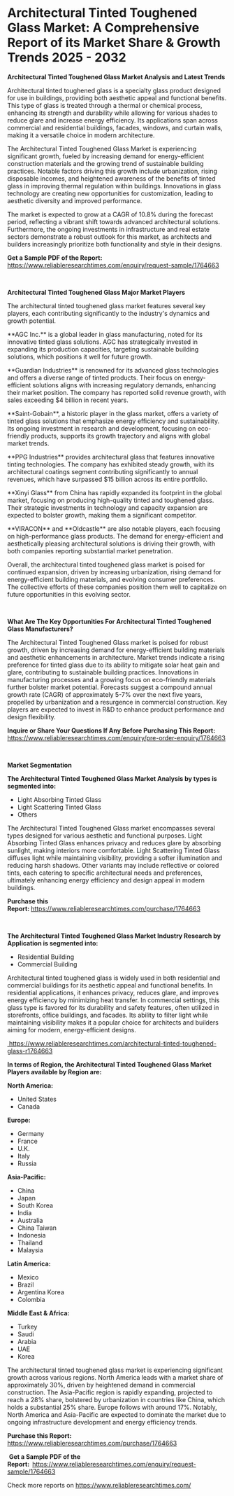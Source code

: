 <p><h1>Architectural Tinted Toughened Glass Market: A Comprehensive Report of its Market Share & Growth Trends 2025 - 2032</h1></p><p><strong>Architectural Tinted Toughened Glass Market Analysis and Latest Trends</strong></p>
<p><p>Architectural tinted toughened glass is a specialty glass product designed for use in buildings, providing both aesthetic appeal and functional benefits. This type of glass is treated through a thermal or chemical process, enhancing its strength and durability while allowing for various shades to reduce glare and increase energy efficiency. Its applications span across commercial and residential buildings, facades, windows, and curtain walls, making it a versatile choice in modern architecture.</p><p>The Architectural Tinted Toughened Glass Market is experiencing significant growth, fueled by increasing demand for energy-efficient construction materials and the growing trend of sustainable building practices. Notable factors driving this growth include urbanization, rising disposable incomes, and heightened awareness of the benefits of tinted glass in improving thermal regulation within buildings. Innovations in glass technology are creating new opportunities for customization, leading to aesthetic diversity and improved performance.</p><p>The market is expected to grow at a CAGR of 10.8% during the forecast period, reflecting a vibrant shift towards advanced architectural solutions. Furthermore, the ongoing investments in infrastructure and real estate sectors demonstrate a robust outlook for this market, as architects and builders increasingly prioritize both functionality and style in their designs.</p></p>
<p><strong>Get a Sample PDF of the Report:&nbsp;</strong> <a href="https://www.reliableresearchtimes.com/enquiry/request-sample/1764663?utm_campaign=2391&utm_medium=2&utm_source=Github&utm_content=ia&utm_term=13022025&utm_id=architectural-tinted-toughened-glass">https://www.reliableresearchtimes.com/enquiry/request-sample/1764663</a></p>
<p>&nbsp;</p>
<p><strong>Architectural Tinted Toughened Glass Major Market Players</strong></p>
<p><p>The architectural tinted toughened glass market features several key players, each contributing significantly to the industry's dynamics and growth potential.</p><p>**AGC Inc.** is a global leader in glass manufacturing, noted for its innovative tinted glass solutions. AGC has strategically invested in expanding its production capacities, targeting sustainable building solutions, which positions it well for future growth.</p><p>**Guardian Industries** is renowned for its advanced glass technologies and offers a diverse range of tinted products. Their focus on energy-efficient solutions aligns with increasing regulatory demands, enhancing their market position. The company has reported solid revenue growth, with sales exceeding $4 billion in recent years.</p><p>**Saint-Gobain**, a historic player in the glass market, offers a variety of tinted glass solutions that emphasize energy efficiency and sustainability. Its ongoing investment in research and development, focusing on eco-friendly products, supports its growth trajectory and aligns with global market trends.</p><p>**PPG Industries** provides architectural glass that features innovative tinting technologies. The company has exhibited steady growth, with its architectural coatings segment contributing significantly to annual revenues, which have surpassed $15 billion across its entire portfolio.</p><p>**Xinyi Glass** from China has rapidly expanded its footprint in the global market, focusing on producing high-quality tinted and toughened glass. Their strategic investments in technology and capacity expansion are expected to bolster growth, making them a significant competitor.</p><p>**VIRACON** and **Oldcastle** are also notable players, each focusing on high-performance glass products. The demand for energy-efficient and aesthetically pleasing architectural solutions is driving their growth, with both companies reporting substantial market penetration.</p><p>Overall, the architectural tinted toughened glass market is poised for continued expansion, driven by increasing urbanization, rising demand for energy-efficient building materials, and evolving consumer preferences. The collective efforts of these companies position them well to capitalize on future opportunities in this evolving sector.</p></p>
<p>&nbsp;</p>
<p><strong>What Are The Key Opportunities For Architectural Tinted Toughened Glass Manufacturers?</strong></p>
<p><p>The Architectural Tinted Toughened Glass market is poised for robust growth, driven by increasing demand for energy-efficient building materials and aesthetic enhancements in architecture. Market trends indicate a rising preference for tinted glass due to its ability to mitigate solar heat gain and glare, contributing to sustainable building practices. Innovations in manufacturing processes and a growing focus on eco-friendly materials further bolster market potential. Forecasts suggest a compound annual growth rate (CAGR) of approximately 5-7% over the next five years, propelled by urbanization and a resurgence in commercial construction. Key players are expected to invest in R&D to enhance product performance and design flexibility.</p></p>
<p><strong>Inquire or Share Your Questions If Any Before Purchasing This Report:</strong> <a href="https://www.reliableresearchtimes.com/enquiry/pre-order-enquiry/1764663?utm_campaign=2391&utm_medium=2&utm_source=Github&utm_content=ia&utm_term=13022025&utm_id=architectural-tinted-toughened-glass">https://www.reliableresearchtimes.com/enquiry/pre-order-enquiry/1764663</a></p>
<p>&nbsp;</p>
<p><strong>Market Segmentation</strong></p>
<p><strong>The Architectural Tinted Toughened Glass Market Analysis by types is segmented into:</strong></p>
<p><ul><li>Light Absorbing Tinted Glass</li><li>Light Scattering Tinted Glass</li><li>Others</li></ul></p>
<p><p>The Architectural Tinted Toughened Glass market encompasses several types designed for various aesthetic and functional purposes. Light Absorbing Tinted Glass enhances privacy and reduces glare by absorbing sunlight, making interiors more comfortable. Light Scattering Tinted Glass diffuses light while maintaining visibility, providing a softer illumination and reducing harsh shadows. Other variants may include reflective or colored tints, each catering to specific architectural needs and preferences, ultimately enhancing energy efficiency and design appeal in modern buildings.</p></p>
<p><strong>Purchase this Report:&nbsp;</strong><a href="https://www.reliableresearchtimes.com/purchase/1764663?utm_campaign=2391&utm_medium=2&utm_source=Github&utm_content=ia&utm_term=13022025&utm_id=architectural-tinted-toughened-glass">https://www.reliableresearchtimes.com/purchase/1764663</a></p>
<p>&nbsp;</p>
<p><strong>The Architectural Tinted Toughened Glass Market Industry Research by Application is segmented into:</strong></p>
<p><ul><li>Residential Building</li><li>Commercial Building</li></ul></p>
<p><p>Architectural tinted toughened glass is widely used in both residential and commercial buildings for its aesthetic appeal and functional benefits. In residential applications, it enhances privacy, reduces glare, and improves energy efficiency by minimizing heat transfer. In commercial settings, this glass type is favored for its durability and safety features, often utilized in storefronts, office buildings, and facades. Its ability to filter light while maintaining visibility makes it a popular choice for architects and builders aiming for modern, energy-efficient designs.</p></p>
<p><a href="https://www.reliableresearchtimes.com/architectural-tinted-toughened-glass-r1764663?utm_campaign=2391&utm_medium=2&utm_source=Github&utm_content=ia&utm_term=13022025&utm_id=architectural-tinted-toughened-glass">&nbsp;https://www.reliableresearchtimes.com/architectural-tinted-toughened-glass-r1764663</a></p>
<p><strong>In terms of Region, the Architectural Tinted Toughened Glass Market Players available by Region are:</strong></p>
<p>
    <p> <strong> North America: </strong>
        <ul>
            <li>United States</li>
            <li>Canada</li>
        </ul>
        </p> 
    <p> <strong> Europe: </strong>
        <ul>
            <li>Germany</li>
            <li>France</li>
            <li>U.K.</li>
            <li>Italy</li>
            <li>Russia</li>
        </ul>
        </p> 
    <p> <strong> Asia-Pacific: </strong>
        <ul>
            <li>China</li>
            <li>Japan</li>
            <li>South Korea</li>
            <li>India</li>
            <li>Australia</li>
            <li>China Taiwan</li>
            <li>Indonesia</li>
            <li>Thailand</li>
            <li>Malaysia</li>
        </ul>
        </p> 
    <p> <strong> Latin America: </strong>
        <ul>
            <li>Mexico</li>
            <li>Brazil</li>
            <li>Argentina Korea</li>
            <li>Colombia</li>
        </ul>
        </p> 
    <p> <strong> Middle East & Africa: </strong>
        <ul>
            <li>Turkey</li>
            <li>Saudi</li>
            <li>Arabia</li>
            <li>UAE</li>
            <li>Korea</li>
        </ul>
    </p>
    </p>
<p><p>The architectural tinted toughened glass market is experiencing significant growth across various regions. North America leads with a market share of approximately 30%, driven by heightened demand in commercial construction. The Asia-Pacific region is rapidly expanding, projected to reach a 28% share, bolstered by urbanization in countries like China, which holds a substantial 25% share. Europe follows with around 17%. Notably, North America and Asia-Pacific are expected to dominate the market due to ongoing infrastructure development and energy efficiency trends.</p></p>
<p><strong>Purchase this Report: </strong><a href="https://www.reliableresearchtimes.com/purchase/1764663?utm_campaign=2391&utm_medium=2&utm_source=Github&utm_content=ia&utm_term=13022025&utm_id=architectural-tinted-toughened-glass">https://www.reliableresearchtimes.com/purchase/1764663</a></p>
<p>&nbsp;<strong>Get a Sample PDF of the Report:&nbsp;&nbsp;</strong><a href="https://www.reliableresearchtimes.com/enquiry/request-sample/1764663?utm_campaign=2391&utm_medium=2&utm_source=Github&utm_content=ia&utm_term=13022025&utm_id=architectural-tinted-toughened-glass">https://www.reliableresearchtimes.com/enquiry/request-sample/1764663</a></p>
<p><strong></strong></p>
<p>Check more reports on <a href="https://www.reliableresearchtimes.com/?utm_campaign=2391&utm_medium=2&utm_source=Github&utm_content=ia&utm_term=13022025&utm_id=architectural-tinted-toughened-glass">https://www.reliableresearchtimes.com/</a></p>